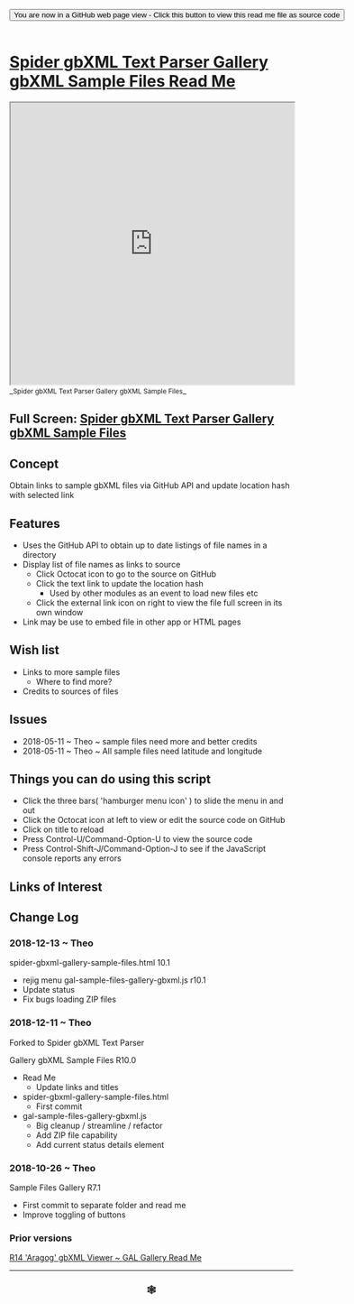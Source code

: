 
<span style=display:none; >[You are now in a GitHub source code view - click this link to view Read Me file as a web page]( https://www.ladybug.tools/spider-gbxml-tools/#sandbox/spider-gbxml-text-parser/r10/cookbook/spider-gbxml-gallery-sample-files/README.md "View file as a web page." ) </span>

<div><input type=button class = "btn btn-secondary btn-sm" onclick="window.location.href='https://github.com/ladybug-tools/spider-gbxml-tools/blob/master/sandbox/spider-gbxml-text-parser/r10/cookbook/spider-gbxml-gallery-sample-files/README.md'";
value='You are now in a GitHub web page view - Click this button to view this read me file as source code' ></div>

<br>

# [Spider gbXML Text Parser Gallery gbXML Sample Files Read Me]( #sandbox/spider-gbxml-text-parser/r10/cookbook/spider-gbxml-gallery-sample-files/README.md )


<iframe src=https://www.ladybug.tools/spider-gbxml-tools/sandbox/spider-gbxml-text-parser/r10/cookbook/spider-gbxml-gallery-sample-files/index.html width=100% height=500px >Iframes are not viewable in GitHub source code views</iframe>
_<small>Spider gbXML Text Parser Gallery gbXML Sample Files</small>_

## Full Screen: [Spider gbXML Text Parser Gallery gbXML Sample Files]( https://www.ladybug.tools/spider-gbxml-tools/sandbox/spider-gbxml-text-parser/r10/cookbook/spider-gbxml-gallery-sample-files/r7/spider-gbxml-viewer-sample-files-gallery.html )



## Concept

Obtain links to sample gbXML files via GitHub API and update location hash with selected link


## Features


* Uses the GitHub API to obtain up to date listings of file names in a directory
* Display list of file names as links to source
	* Click Octocat icon to go to the source on GitHub
	* Click the text link to update the location hash
		* Used by other modules as an event to load new files etc
	* Click the external link icon on right to view the file full screen in its own window
* Link may be use to embed file in other app or HTML pages


## Wish list

* Links to more sample files
	* Where to find more?
* Credits to sources of files

## Issues

* 2018-05-11 ~ Theo ~ sample files need more and better credits
* 2018-05-11 ~ Theo ~ All sample files need latitude and longitude



## Things you can do using this script

* Click the three bars( 'hamburger menu icon' ) to slide the menu in and out
* Click the Octocat icon at left to view or edit the source code on GitHub
* Click on title to reload
* Press Control-U/Command-Option-U to view the source code
* Press Control-Shift-J/Command-Option-J to see if the JavaScript console reports any errors


## Links of Interest



## Change Log

### 2018-12-13 ~ Theo

spider-gbxml-gallery-sample-files.html 10.1
* rejig menu
gal-sample-files-gallery-gbxml.js r10.1
* Update status
* Fix bugs loading ZIP files

### 2018-12-11 ~ Theo

Forked to Spider gbXML Text Parser

Gallery gbXML Sample Files R10.0
* Read Me
	* Update links and titles
* spider-gbxml-gallery-sample-files.html
	* First commit
* gal-sample-files-gallery-gbxml.js
	* Big cleanup / streamline / refactor
	* Add ZIP file capability
	* Add current status details element


### 2018-10-26 ~ Theo

Sample Files Gallery R7.1
* First commit to separate folder and read me
* Improve toggling of buttons

### Prior versions

[R14 'Aragog' gbXML Viewer ~ GAL Gallery Read Me]( http://www.ladybug.tools/spider/#gbxml-viewer/r14/gv-gal-gallery/README.md )

***

### <center title="Howdy! My web is better than yours. ;-)" ><a href=javascript:window.scrollTo(0,0); style="text-decoration:none !important;" > &#x1f578; </a></center>


